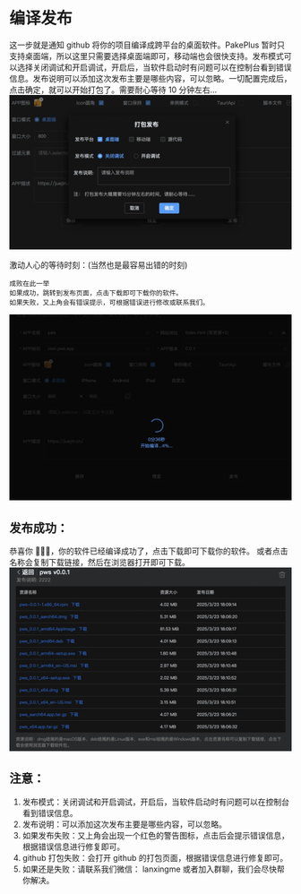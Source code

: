 # 编译发布

这一步就是通知 github 将你的项目编译成跨平台的桌面软件。PakePlus 暂时只支持桌面端，所以这里只需要选择桌面端即可，移动端也会很快支持。发布模式可以选择关闭调试和开启调试，开启后，当软件启动时有问题可以在控制台看到错误信息。发布说明可以添加这次发布主要是哪些内容，可以忽略。一切配置完成后，点击确定，就可以开始打包了。需要耐心等待 10 分钟左右...
![](../static/imgs/publish1.webp)

激动人心的等待时刻：(当然也是最容易出错的时刻)

```
成败在此一举
如果成功，跳转到发布页面，点击下载即可下载你的软件。
如果失败，又上角会有错误提示，可根据错误进行修改或联系我们。
```

![](../static/imgs/building1.webp)

## 发布成功：

恭喜你 🎉🎉🎉，你的软件已经编译成功了，点击下载即可下载你的软件。
或者点击名称会复制下载链接，然后在浏览器打开即可下载。
![](../static/imgs/publish2.webp)

## 注意：

1. 发布模式：关闭调试和开启调试，开启后，当软件启动时有问题可以在控制台看到错误信息。
2. 发布说明：可以添加这次发布主要是哪些内容，可以忽略。
3. 如果发布失败：又上角会出现一个红色的警告图标，点击后会提示错误信息，根据错误信息进行修复即可。
4. github 打包失败：会打开 github 的打包页面，根据错误信息进行修复即可。
5. 如果还是失败：请联系我们微信： lanxingme 或者加入群聊，我们会尽快帮你解决。
